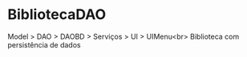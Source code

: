 # BibliotecaDAO
Model > DAO > DAOBD > Serviços > UI > UIMenu<br\>
Biblioteca com persistência de dados
